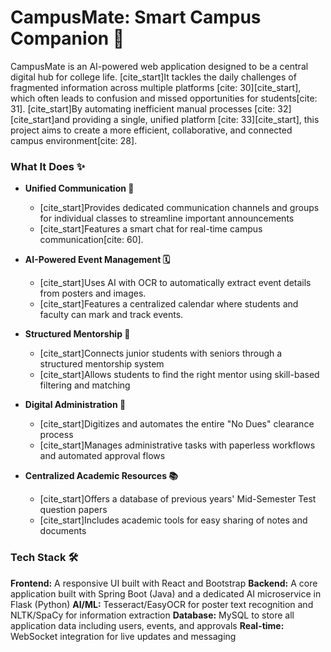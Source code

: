 # CampusMate: Smart Campus Companion 🤖

CampusMate is an AI-powered web application designed to be a central digital hub for college life. [cite_start]It tackles the daily challenges of fragmented information across multiple platforms [cite: 30][cite_start], which often leads to confusion and missed opportunities for students[cite: 31]. [cite_start]By automating inefficient manual processes [cite: 32] [cite_start]and providing a single, unified platform [cite: 33][cite_start], this project aims to create a more efficient, collaborative, and connected campus environment[cite: 28].

### What It Does ✨

* **Unified Communication 📢**
    * [cite_start]Provides dedicated communication channels and groups for individual classes to streamline important announcements
    * [cite_start]Features a smart chat for real-time campus communication[cite: 60].

* **AI-Powered Event Management 🗓️**
    * [cite_start]Uses AI with OCR to automatically extract event details from posters and images.
    * [cite_start]Features a centralized calendar where students and faculty can mark and track events.

* **Structured Mentorship 🤝**
    * [cite_start]Connects junior students with seniors through a structured mentorship system
    * [cite_start]Allows students to find the right mentor using skill-based filtering and matching

* **Digital Administration 📄**
    * [cite_start]Digitizes and automates the entire "No Dues" clearance process
    * [cite_start]Manages administrative tasks with paperless workflows and automated approval flows

* **Centralized Academic Resources 📚**
    * [cite_start]Offers a database of previous years' Mid-Semester Test question papers
    * [cite_start]Includes academic tools for easy sharing of notes and documents

### Tech Stack 🛠️

**Frontend:** A responsive UI built with React and Bootstrap
**Backend:** A core application built with Spring Boot (Java) and a dedicated AI microservice in Flask (Python)
**AI/ML:** Tesseract/EasyOCR for poster text recognition and NLTK/SpaCy for information extraction
**Database:** MySQL to store all application data including users, events, and approvals
**Real-time:** WebSocket integration for live updates and messaging
